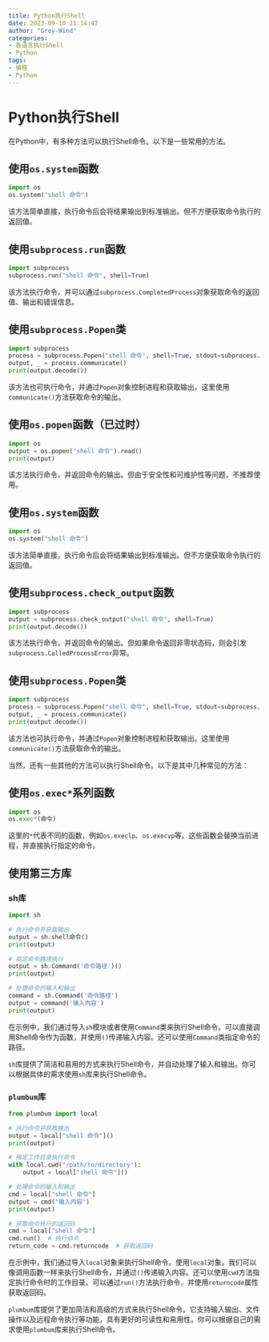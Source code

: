 ```yaml
---
title: Python执行Shell
date: 2023-09-10 21:14:47
author: "Grey-Wind"
categories:
- 各语言执行Shell
- Python
tags:
- 编程
- Python
---
```


# Python执行Shell

在Python中，有多种方法可以执行Shell命令。以下是一些常用的方法。

## 使用`os.system`函数

```python
import os
os.system("shell 命令")
```
该方法简单直接，执行命令后会将结果输出到标准输出。但不方便获取命令执行的返回值。

## 使用`subprocess.run`函数

```python
import subprocess
subprocess.run("shell 命令", shell=True)
```
该方法执行命令，并可以通过`subprocess.CompletedProcess`对象获取命令的返回值、输出和错误信息。

## 使用`subprocess.Popen`类

```python
import subprocess
process = subprocess.Popen("shell 命令", shell=True, stdout=subprocess.PIPE)
output, _ = process.communicate()
print(output.decode())
```
该方法也可执行命令，并通过`Popen`对象控制进程和获取输出。这里使用`communicate()`方法获取命令的输出。

## 使用`os.popen`函数（已过时）

```python
import os
output = os.popen("shell 命令").read()
print(output)
```
该方法执行命令，并返回命令的输出。但由于安全性和可维护性等问题，不推荐使用。

## 使用`os.system`函数

```python
import os
os.system("shell 命令")
```
该方法简单直接，执行命令后会将结果输出到标准输出。但不方便获取命令执行的返回值。

## 使用`subprocess.check_output`函数

```python
import subprocess
output = subprocess.check_output("shell 命令", shell=True)
print(output.decode())
```
该方法执行命令，并返回命令的输出。但如果命令返回非零状态码，则会引发`subprocess.CalledProcessError`异常。

## 使用`subprocess.Popen`类

```python
import subprocess
process = subprocess.Popen("shell 命令", shell=True, stdout=subprocess.PIPE)
output, _ = process.communicate()
print(output.decode())
```
该方法也可执行命令，并通过`Popen`对象控制进程和获取输出。这里使用`communicate()`方法获取命令的输出。

当然，还有一些其他的方法可以执行Shell命令。以下是其中几种常见的方法：

## 使用`os.exec*`系列函数

```python
import os
os.exec*(命令)
```
这里的`*`代表不同的函数，例如`os.execlp`、`os.execvp`等。这些函数会替换当前进程，并直接执行指定的命令。

## 使用第三方库

### sh库

```python
import sh

# 执行命令并获取输出
output = sh.shell命令()
print(output)

# 指定命令路径执行
output = sh.Command('命令路径')()
print(output)

# 处理命令的输入和输出
command = sh.Command('命令路径')
output = command('输入内容')
print(output)
```
在示例中，我们通过导入`sh`模块或者使用`Command`类来执行Shell命令。可以直接调用Shell命令作为函数，并使用`()`传递输入内容。还可以使用`Command`类指定命令的路径。

`sh`库提供了简洁和易用的方式来执行Shell命令，并自动处理了输入和输出。你可以根据具体的需求使用`sh`库来执行Shell命令。

### `plumbum`库

```python
from plumbum import local

# 执行命令并获取输出
output = local["shell 命令"]()
print(output)

# 指定工作目录执行命令
with local.cwd("/path/to/directory"):
    output = local["shell 命令"]()

# 处理命令的输入和输出
cmd = local["shell 命令"]
output = cmd("输入内容")
print(output)

# 获取命令执行的返回码
cmd = local["shell 命令"]
cmd.run()  # 执行命令
return_code = cmd.returncode  # 获取返回码
```

在示例中，我们通过导入`local`对象来执行Shell命令。使用`local`对象，我们可以像调用函数一样来执行Shell命令，并通过`()`传递输入内容。还可以使用`cwd`方法指定执行命令时的工作目录。可以通过`run()`方法执行命令，并使用`returncode`属性获取返回码。

`plumbum`库提供了更加简洁和高级的方式来执行Shell命令。它支持输入输出、文件操作以及远程命令执行等功能，具有更好的可读性和易用性。你可以根据自己的需求使用`plumbum`库来执行Shell命令。
